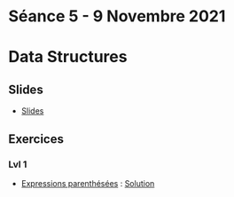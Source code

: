 # Séance 5 - 9 Novembre 2021
# Data Structures
## Slides
  - [Slides](Cours5-DataStructures.pdf)
## Exercices
### Lvl 1
  - [Expressions parenthésées](https://www.codingame.com/ide/puzzle/brackets-extreme-edition) : [Solution]()
